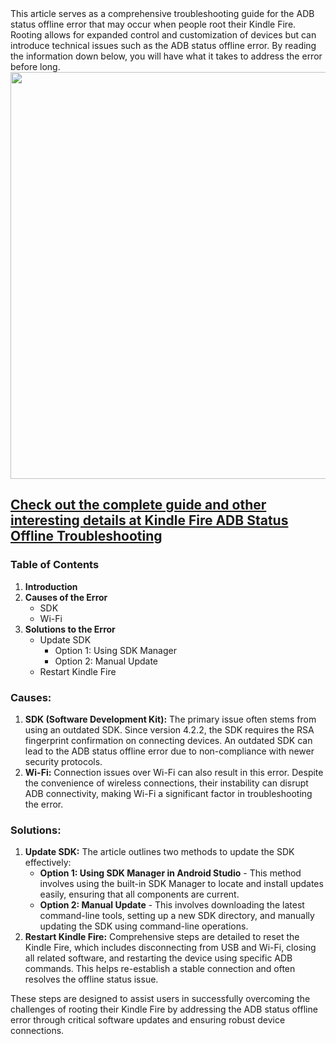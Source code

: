 <div class="flex flex-grow flex-col max-w-full">
<div class="min-h-[20px] text-message flex flex-col items-start gap-3 whitespace-pre-wrap break-words [.text-message+&amp;]:mt-5 overflow-x-auto" dir="auto" data-message-author-role="assistant" data-message-id="68213d48-42cc-4ebe-8ed8-e07f0f8a6863">
<div class="markdown prose w-full break-words dark:prose-invert light">
This article serves as a comprehensive troubleshooting guide for the ADB status offline error that may occur when people  root their Kindle Fire. Rooting allows for expanded control and customization of devices but can introduce technical issues such as the ADB status offline error. By reading the information down below, you will have what it takes to address the error before long.
 <img class="alignnone size-medium" src="https://milagromobilemarketing.com/wp-content/uploads/2022/12/pink-kindle-fore-1.jpg.webp" width="820" height="651" />
<h2><a href="https://milagromobilemarketing.com/kindle-fire-adb-status-offline-troubleshooting/">Check out the complete guide and other interesting details at Kindle Fire ADB Status Offline Troubleshooting</a></h2>
<h3>Table of Contents</h3>
<ol>
 	<li><strong>Introduction</strong></li>
 	<li><strong>Causes of the Error</strong>
<ul>
 	<li>SDK</li>
 	<li>Wi-Fi</li>
</ul>
</li>
 	<li><strong>Solutions to the Error</strong>
<ul>
 	<li>Update SDK
<ul>
 	<li>Option 1: Using SDK Manager</li>
 	<li>Option 2: Manual Update</li>
</ul>
</li>
 	<li>Restart Kindle Fire</li>
</ul>
</li>
</ol>
<h3>Causes:</h3>
<ol>
 	<li><strong>SDK (Software Development Kit):</strong> The primary issue often stems from using an outdated SDK. Since version 4.2.2, the SDK requires the RSA fingerprint confirmation on connecting devices. An outdated SDK can lead to the ADB status offline error due to non-compliance with newer security protocols.</li>
 	<li><strong>Wi-Fi:</strong> Connection issues over Wi-Fi can also result in this error. Despite the convenience of wireless connections, their instability can disrupt ADB connectivity, making Wi-Fi a significant factor in troubleshooting the error.</li>
</ol>
<h3>Solutions:</h3>
<ol>
 	<li><strong>Update SDK:</strong> The article outlines two methods to update the SDK effectively:
<ul>
 	<li><strong>Option 1: Using SDK Manager in Android Studio</strong> - This method involves using the built-in SDK Manager to locate and install updates easily, ensuring that all components are current.</li>
 	<li><strong>Option 2: Manual Update</strong> - This involves downloading the latest command-line tools, setting up a new SDK directory, and manually updating the SDK using command-line operations.</li>
</ul>
</li>
 	<li><strong>Restart Kindle Fire:</strong> Comprehensive steps are detailed to reset the Kindle Fire, which includes disconnecting from USB and Wi-Fi, closing all related software, and restarting the device using specific ADB commands. This helps re-establish a stable connection and often resolves the offline status issue.</li>
</ol>
These steps are designed to assist users in successfully overcoming the challenges of rooting their Kindle Fire by addressing the ADB status offline error through critical software updates and ensuring robust device connections.

</div>
</div>
</div>
